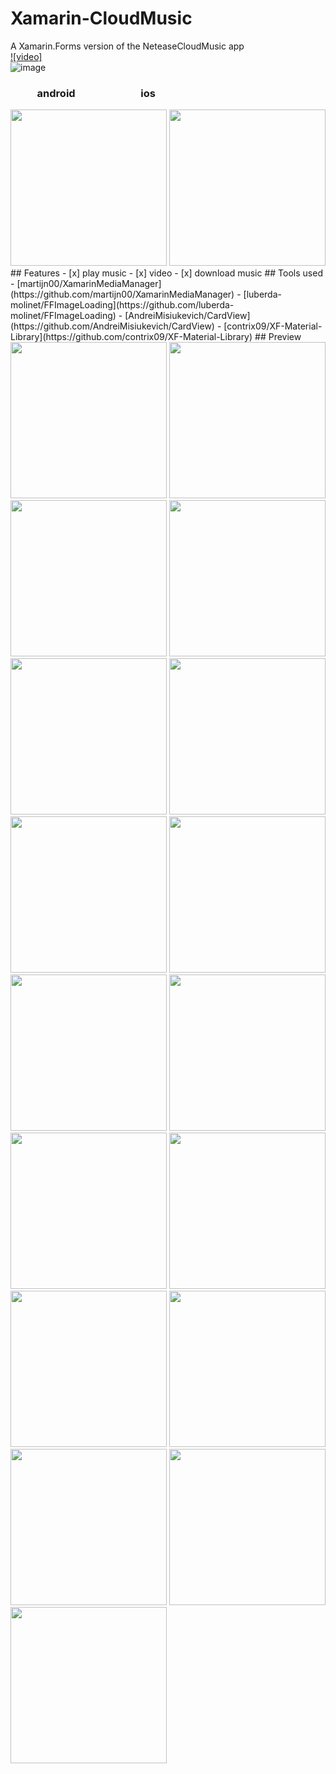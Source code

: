 # Xamarin-CloudMusic  
A Xamarin.Forms version of the NeteaseCloudMusic app  
[![video]](https://youtu.be/a8BVqeAdxTY)  
![image](https://github.com/o1298098/Xamarin-CloudMusic/blob/master/Screenshot/Screenshot.gif)  
### &nbsp;&nbsp;&nbsp;&nbsp;&nbsp;&nbsp;&nbsp;&nbsp;&nbsp;&nbsp;&nbsp;android&nbsp;&nbsp;&nbsp;&nbsp;&nbsp;&nbsp;&nbsp;&nbsp;&nbsp;&nbsp;&nbsp;&nbsp;&nbsp;&nbsp;&nbsp;&nbsp;&nbsp;&nbsp;&nbsp;&nbsp;&nbsp;&nbsp;&nbsp;&nbsp;&nbsp;&nbsp;&nbsp;ios  
<img src="https://github.com/o1298098/Xamarin-CloudMusic/blob/master/Screenshot/Screenshot_20190531-085903.jpg" width="250">
<img src="https://github.com/o1298098/Xamarin-CloudMusic/blob/master/Screenshot/QQ20190531-083829.png" width="250">  
## Features  
- [x] play music
- [x] video
- [x] download music
## Tools used  
- [martijn00/XamarinMediaManager](https://github.com/martijn00/XamarinMediaManager)
- [luberda-molinet/FFImageLoading](https://github.com/luberda-molinet/FFImageLoading)
- [AndreiMisiukevich/CardView](https://github.com/AndreiMisiukevich/CardView)
- [contrix09/XF-Material-Library](https://github.com/contrix09/XF-Material-Library)
## Preview  
<img src="https://github.com/o1298098/Xamarin-CloudMusic/blob/master/Screenshot/Screenshot_20190513-191743.jpg" width="250">
<img src="https://github.com/o1298098/Xamarin-CloudMusic/blob/master/Screenshot/Screenshot_20190513-191756.jpg" width="250">
<img src="https://github.com/o1298098/Xamarin-CloudMusic/blob/master/Screenshot/Screenshot_20190513-191709.jpg" width="250">
<img src="https://github.com/o1298098/Xamarin-CloudMusic/blob/master/Screenshot/Screenshot_20190513-191604.jpg" width="250">
<img src="https://github.com/o1298098/Xamarin-CloudMusic/blob/master/Screenshot/Screenshot_20190513-191723.jpg" width="250">
<img src="https://github.com/o1298098/Xamarin-CloudMusic/blob/master/Screenshot/Screenshot_20190513-191810.jpg" width="250">
<img src="https://github.com/o1298098/Xamarin-CloudMusic/blob/master/Screenshot/Screenshot_20190513-191816.jpg" width="250">
<img src="https://github.com/o1298098/Xamarin-CloudMusic/blob/master/Screenshot/Screenshot_20190513-191824.jpg" width="250">
<img src="https://github.com/o1298098/Xamarin-CloudMusic/blob/master/Screenshot/Screenshot_20190513-191840.jpg" width="250">
<img src="https://github.com/o1298098/Xamarin-CloudMusic/blob/master/Screenshot/Screenshot_20190513-191923.jpg" width="250">
<img src="https://github.com/o1298098/Xamarin-CloudMusic/blob/master/Screenshot/Screenshot_20190513-191932.jpg" width="250">
<img src="https://github.com/o1298098/Xamarin-CloudMusic/blob/master/Screenshot/Screenshot_20190513-191917.jpg" width="250">
<img src="https://github.com/o1298098/Xamarin-CloudMusic/blob/master/Screenshot/Screenshot_20190513-192054.jpg" width="250">
<img src="https://github.com/o1298098/Xamarin-CloudMusic/blob/master/Screenshot/Screenshot_20190513-192131.jpg" width="250">
<img src="https://github.com/o1298098/Xamarin-CloudMusic/blob/master/Screenshot/Screenshot_20190513-192142.jpg" width="250">
<img src="https://github.com/o1298098/Xamarin-CloudMusic/blob/master/Screenshot/Screenshot_20190513-191951.jpg" width="250">
<img src="https://github.com/o1298098/Xamarin-CloudMusic/blob/master/Screenshot/Screenshot_20190513-192025.jpg" width="250">

